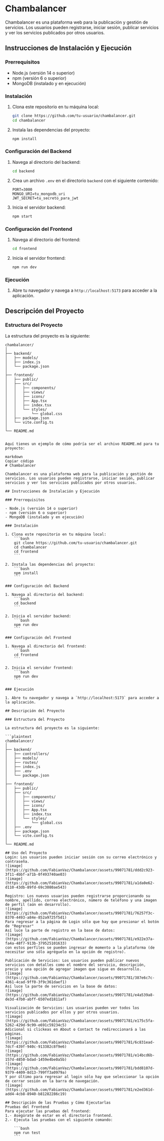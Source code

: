 # Chambalancer

Chambalancer es una plataforma web para la publicación y gestión de servicios. Los usuarios pueden registrarse, iniciar sesión, publicar servicios y ver los servicios publicados por otros usuarios.

## Instrucciones de Instalación y Ejecución

### Prerrequisitos

- Node.js (versión 14 o superior)
- npm (versión 6 o superior)
- MongoDB (instalado y en ejecución)

### Instalación

1. Clona este repositorio en tu máquina local:
    ```bash
    git clone https://github.com/tu-usuario/chambalancer.git
    cd chambalancer
    ```

2. Instala las dependencias del proyecto:
    ```bash
    npm install
    ```

### Configuración del Backend

1. Navega al directorio del backend:
    ```bash
    cd backend
    ```

2. Crea un archivo `.env` en el directorio `backend` con el siguiente contenido:
    ```env
    PORT=3000
    MONGO_URI=tu_mongodb_uri
    JWT_SECRET=tu_secreto_para_jwt
    ```

3. Inicia el servidor backend:
    ```bash
    npm start
    ```

### Configuración del Frontend

1. Navega al directorio del frontend:
    ```bash
    cd frontend
    ```

2. Inicia el servidor frontend:
    ```bash
    npm run dev
    ```

### Ejecución

1. Abre tu navegador y navega a `http://localhost:5173` para acceder a la aplicación.

## Descripción del Proyecto

### Estructura del Proyecto

La estructura del proyecto es la siguiente:

```plaintext
chambalancer/
│
├── backend/
│   ├── models/
│   ├── index.js
│   └── package.json
│
├── frontend/
│   ├── public/
│   ├── src/
│   │   ├── components/
│   │   ├── views/
│   │   ├── icons/
│   │   ├── App.tsx
│   │   ├── index.tsx
│   │   └── styles/
│   │       └── global.css
│   ├── package.json
│   └── vite.config.ts
│
└── README.md


Aquí tienes un ejemplo de cómo podría ser el archivo README.md para tu proyecto:

markdown
Copiar código
# Chambalancer

Chambalancer es una plataforma web para la publicación y gestión de servicios. Los usuarios pueden registrarse, iniciar sesión, publicar servicios y ver los servicios publicados por otros usuarios.

## Instrucciones de Instalación y Ejecución

### Prerrequisitos

- Node.js (versión 14 o superior)
- npm (versión 6 o superior)
- MongoDB (instalado y en ejecución)

### Instalación

1. Clona este repositorio en tu máquina local:
    ```bash
    git clone https://github.com/tu-usuario/chambalancer.git
    cd chambalancer
    cd frontend
    ```

2. Instala las dependencias del proyecto:
    ```bash
    npm install
    ```

### Configuración del Backend

1. Navega al directorio del backend:
    ```bash
    cd backend
    ```

2. Inicia el servidor backend:
    ```bash
    npm run dev
    ```

### Configuración del Frontend

1. Navega al directorio del frontend:
    ```bash
    cd frontend
    ```

2. Inicia el servidor frontend:
    ```bash
    npm run dev
    ```

### Ejecución

1. Abre tu navegador y navega a `http://localhost:5173` para acceder a la aplicación.

## Descripción del Proyecto

### Estructura del Proyecto

La estructura del proyecto es la siguiente:

```plaintext
chambalancer/
│
├── backend/
│   ├── controllers/
│   ├── models/
│   ├── routes/
│   ├── index.js
│   ├── .env
│   └── package.json
│
├── frontend/
│   ├── public/
│   ├── src/
│   │   ├── components/
│   │   ├── views/
│   │   ├── icons/
│   │   ├── App.tsx
│   │   ├── index.tsx
│   │   └── styles/
│   │       └── global.css
│   ├── .env
│   ├── package.json
│   └── vite.config.ts
│
└── README.md

## Uso del Proyecto
Login: Los usuarios pueden iniciar sesión con su correo electrónico y contraseña.
![image](https://github.com/FabianVaz/Chambalancer/assets/99071781/ddd2c923-3f11-4bbf-a71b-0f493740ae03)
![image](https://github.com/FabianVaz/Chambalancer/assets/99071781/a1da0e62-d110-43db-89fd-69c3080ae543)

Registro: Los nuevos usuarios pueden registrarse proporcionando su nombre, apellido, correo electrónico, número de teléfono y una imagen de perfil (aún en desarrollo).
![image](https://github.com/FabianVaz/Chambalancer/assets/99071781/76257f3c-8370-4493-a84e-852a9725f5d1)
Para regresar a la página de Login sólo que hay que presionar el botón de "Regresar"
Así luce la parte de registro en la base de datos:
![image](https://github.com/FabianVaz/Chambalancer/assets/99071781/e922e37a-fa4a-48f7-913b-379525101633)
con estos perfiles se pueden ingresar de momento a la plataforma (de necesitar uno sólo agréguelo en la opción de registro).

Publicación de Servicios: Los usuarios pueden publicar nuevos servicios con detalles como el nombre del servicio, descripción, precio y una opción de agregar imagen que sigue en desarrollo.
![image](https://github.com/FabianVaz/Chambalancer/assets/99071781/387e6c7c-4361-4cad-9ff0-3f9c361daef1)
Así luce la parte de servicios en la base de datos:
![image](https://github.com/FabianVaz/Chambalancer/assets/99071781/e4a539a8-de3d-47b0-abff-6507ed1811af)

Visualización de Servicios: Los usuarios pueden ver todos los servicios publicados por ellos y por otros usuarios.
![image](https://github.com/FabianVaz/Chambalancer/assets/99071781/e175c5fa-5262-429d-9c99-e691c59234c5)
Adicional si clickeas en About o Contact te redireccionará a las páginas.
![image](https://github.com/FabianVaz/Chambalancer/assets/99071781/6c831ead-7dcf-439f-940c-913382c8f9e6)
![image](https://github.com/FabianVaz/Chambalancer/assets/99071781/e14bcd6b-157d-4850-bdad-1459e4be0a5b)
![image](https://github.com/FabianVaz/Chambalancer/assets/99071781/bdd8107d-9379-4409-8d13-799ff3a0979a)
Y por último para regresar al login sólo hay que seleccionar la opción de cerrar sesión en la barra de navegación.
![image](https://github.com/FabianVaz/Chambalancer/assets/99071781/e2ed361d-add4-4cb8-8940-b81282286c19)

## Descripción de las Pruebas y Cómo Ejecutarlas
Pruebas del Frontend
Para ejecutar las pruebas del frontend:
1.- Asegúrate de estar en el directorio frontend.
2.- Ejecuta las pruebas con el siguiente comando:

    ```bash
    npm run test
    ```

